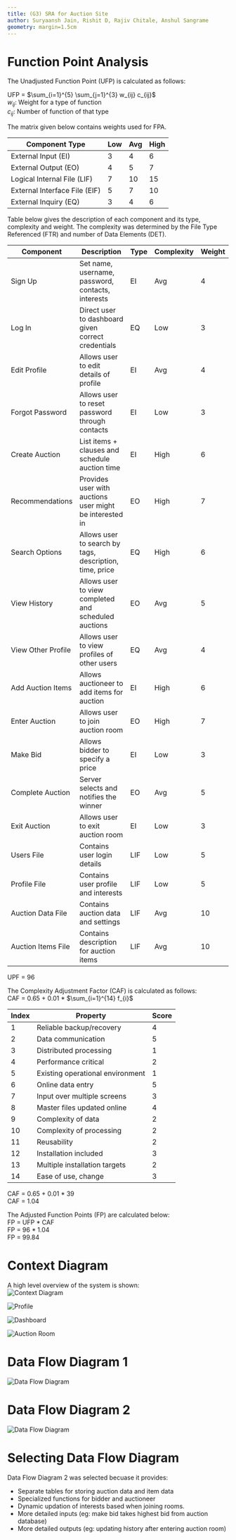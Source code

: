 ```yaml
---
title: (G3) SRA for Auction Site
author: Suryaansh Jain, Rishit D, Rajiv Chitale, Anshul Sangrame
geometry: margin=1.5cm
--- 
```


# Function Point Analysis

The Unadjusted Function Point (UFP) is calculated as follows:  

UFP = $\sum_{i=1}^{5} \sum_{j=1}^{3}  w_{ij} c_{ij}$  
$w_{ij}$: Weight for a type of function  
$c_{ij}$: Number of function of that type  


The matrix given below contains weights used for FPA.  


| Component Type                | Low | Avg | High |
| ----------------------------- | --- | --- | ---- |
| External Input (EI)           | 3   | 4   | 6    |
| External Output (EO)          | 4   | 5   | 7    |
| Logical Internal File (LIF)   | 7   | 10  | 15   |
| External Interface File (EIF) | 5   | 7   | 10   |
| External Inquiry (EQ)         | 3   | 4   | 6    |


Table below gives the description of each component and its type, complexity and weight. The complexity was determined by the File Type Referenced (FTR) and number of Data Elements (DET).

| Component           | Description                                             | Type | Complexity | Weight |
|---------------------|---------------------------------------------------------|------|------------|--------|
| Sign Up             | Set name, username, password, contacts, interests       |  EI  |    Avg     |   4    |
| Log In              | Direct user to dashboard given correct credentials      |  EQ  |    Low     |   3    |
| Edit Profile        | Allows user to edit details of profile                  |  EI  |    Avg     |   4    |
| Forgot Password     | Allows user to reset password through contacts          |  EI  |    Low     |   3    |
| Create Auction      | List items + clauses and schedule auction time          |  EI  |    High    |   6    |
| Recommendations     | Provides user with auctions user might be interested in |  EO  |    High    |   7    |
| Search Options      | Allows user to search by tags, description, time, price |  EQ  |    High    |   6    |
| View History        | Allows user to view completed and scheduled auctions    |  EO  |    Avg     |   5    |
| View Other Profile  | Allows user to view profiles of other users             |  EQ  |    Avg     |   4    |
| Add Auction Items   | Allows auctioneer to add items for auction              |  EI  |    High    |   6    |
| Enter Auction       | Allows user to join auction room                        |  EO  |    High    |   7    |
| Make Bid            | Allows bidder to specify a price                        |  EI  |    Low     |   3    |
| Complete Auction    | Server selects and notifies the winner                  |  EO  |    Avg     |   5    |
| Exit Auction        | Allows user to exit auction room                        |  EI  |    Low     |   3    |
| Users File          | Contains user login details                             | LIF  |    Low     |   5    |
| Profile File        | Contains user profile and interests                     | LIF  |    Low     |   5    |
| Auction Data File   | Contains auction data and settings                      | LIF  |    Avg     |   10   |
| Auction Items File  | Contains description for auction items                  | LIF  |    Avg     |   10   |


UPF = 96

The Complexity Adjustment Factor (CAF) is calculated as follows:  
CAF = 0.65 + 0.01 * $\sum_{i=1}^{14} f_{i}$



| Index | Property                         | Score |
| ----- | -------------------------------- | ----- |
| 1     | Reliable backup/recovery         | 4     |
| 2     | Data communication               | 5     |
| 3     | Distributed processing           | 1     |
| 4     | Performance critical             | 2     |
| 5     | Existing operational environment | 1     |
| 6     | Online data entry                | 5     |
| 7     | Input over multiple screens      | 3     |
| 8     | Master files updated online      | 4     |
| 9     | Complexity of data               | 2     |
| 10    | Complexity of processing         | 2     |
| 11    | Reusability                      | 2     |
| 12    | Installation included            | 3     |
| 13    | Multiple installation targets    | 2     |
| 14    | Ease of use, change              | 3     |


CAF = 0.65 + 0.01 * 39  
CAF = 1.04  

The Adjusted Function Points (FP) are calculated below:  
FP = UFP * CAF  
FP = 96 * 1.04  
FP = 99.84  

# Context Diagram

A high level overview of the system is shown:  
![Context Diagram](./diagrams/context1.png)  

![Profile](./diagrams/ProfileManagementCD.jpg)  

![Dashboard](./diagrams/DashboardCD.jpg)  

![Auction Room](./diagrams/AuctionRoomCD.jpg)  

# Data Flow Diagram 1

![Data Flow Diagram](./diagrams/dfd.jpg) 

# Data Flow Diagram 2

![Data Flow Diagram](./diagrams/dfd2.jpg) 

# Selecting Data Flow Diagram
Data Flow Diagram 2 was selected becuase it provides:
- Separate tables for storing auction data and item data
- Specialized functions for bidder and auctioneer
- Dynamic updation of interests based when joining rooms.
- More detailed inputs (eg: make bid takes highest bid from auction database)
- More detailed outputs (eg: updating history after entering auction room)
